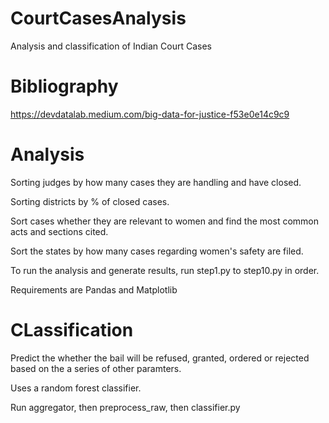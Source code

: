 # CourtCasesAnalysis

Analysis and classification of Indian Court Cases

# Bibliography

https://devdatalab.medium.com/big-data-for-justice-f53e0e14c9c9

# Analysis

Sorting judges by how many cases they are handling and have closed.

Sorting districts by % of closed cases.

Sort cases whether they are relevant to women and find the most common acts and sections cited.

Sort the states by how many cases regarding women's safety are filed.

To run the analysis and generate results, run step1.py to step10.py in order.

Requirements are Pandas and Matplotlib

# CLassification

Predict the whether the bail will be refused, granted, ordered or rejected based on the a series of other paramters.

Uses a random forest classifier.

Run aggregator, then preprocess_raw, then classifier.py





